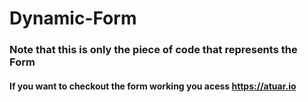 # Dynamic-Form

### Note that this is only the piece of code that represents the Form

#### If you want to checkout the form working you acess https://atuar.io



